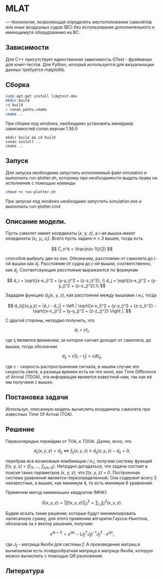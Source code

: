 # MLAT
— технология, позволяющая определять местоположение самолётов или иных воздушных судов (ВС) без использования дополнительного к имеющемуся оборудованию на ВС.
## Зависимости
Для С++ присутствует единственная зависимость GTest - фрэймворк для юнит-тестов. Для Python, который используется для визуализации данных требуется matplotlib.
## Сборка
```bash
sudo apt-get install libgtest-dev
mkdir build
cd build
> conan_paths.cmake
cmake ..
```
При сборке под windows, необходимо установить менеджер зависимостей conan версии 1.56.0
```
mkdir build && cd build
conan install ..
cmake ..
```
## Запуск
Для запуска необходимо запустить исполняемый файл simulation и выполнить run-plotter.sh, которому при необходимости выдать права на исполнение с помощью команды 
```bash
chmod +x run-plotter.sh
```
При запуске под windows необходимо запустить simulation.exe и выполнить run-plotter.cmd

## Описание модели.
Пусть самолет имеет координаты (*x, y, z*), а *i*-aя вышка имеет координаты (*x<sub>i</sub>, y<sub>i</sub>, z<sub>i</sub>*). Всего пусть задано *n > 3* вышек, тогда есть 

$$ 
  C_n^k = \frac{n(n-1)}{2} 
$$

способов выбрать две из них. Обозначим, расстояние от самолета до *i*-ой вышки как *d<sub>i</sub>*. Расстояние от судна до *j*-ой вышки, соответственно, как 
*d<sub>j</sub>*. Соответсвующие расстояния выражаются по формулам

$$
d_i = \sqrt{(x-x_i)^2 + (y-y_i)^2 + (z-z_i)^2}, \\ 
d_j = \sqrt{(x-x_j)^2 + (y-y_j)^2 + (z-z_j)^2}.\\
$$

Зададим функцию *d*<sub>*ij*</sub>(*x, y, z*), как расстояние между вышками *i* и *j*, тогда

$$
d_{ij}(x,y,z) = |d_i - d_j| = \left | \sqrt{(x-x_i)^2 + (y-y_i)^2 + (z-z_i)^2} - \sqrt{(x-x_j)^2 + (y-y_j)^2 + (z-z_j)^2} \right |.
$$

С другой стороны, нетрудно получить, что

$$
d_i = ct_i,
$$

где *t<sub>i<sub>* является временем, за которое сигнал доходит от самолета, до вышки, тогда обозначим 

$$
  d_{ij} = c|t_i - t_j| = c\Delta t_{ij}, 
$$

где *c* - скорость распространения сигнала, в нашем случае это скорость света, а разница времен есть ни что иное, как Time Difference of Arrival (TDOA), эта информация является известной нам, так как её мы получаем с вышек.
## Постановка задачи
Используя, описанную модель вычислить координаты самолета при известных Time Of Arrival (TOA).
## Решение
Первоочередно перейдем от TOA, к TDOA. Далее, ясно, что

$$
d_{ij}(x,y,z) = d_{ij} \Leftrightarrow f_{ij}(x,y,z) \equiv d_{ij}(x,y,z) - d_{ij} = 0,
$$

перебрав все возможные комбинации *i* и *j*, получим систему функций *f(x, y, z) = (f<sub>11</sub>, ..., f<sub>n(n-1)</sub>)*. Нетрудно догадаться, что задача состоит в поиске таких параметров *(x, y, z)*, что *f(x, y, z) = 0*. Построенная система уравнений является переопределенной. Она содержит всего 3 неизвестных, а вышек, как минимум 4, то есть минимум 6 уравнений. 

Применим метод наименьших квадратов (МНК):

$$
S(x,y,z) = \left | \left | f(x,y,z) \right | \right | _2^2 = \sum_{i,j}f_{ij}^2(x,y,z).
$$ 

Будем искать такие решения, которые будут минимизировать написанную сумму, для этого применим алгоритм Гаусса-Ньютона, обозначив за *x* вектор решения, получим:

$$
x^{(k+1)} = x^{(k)} - (J_f^TJ_f)^{-1}J_f^T \cdot x^{(k)},
$$

где *J<sub>f<sub>* - матрица Якоби для системы *f*. А произведение матриц в вычитаемом есть псевдообратная матрица к матрице Якоби, которую можно вычислить с помощью QR разложения.

## Литература

